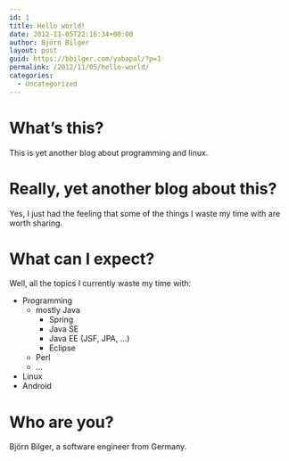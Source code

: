 ```yaml
---
id: 1
title: Hello world!
date: 2012-11-05T22:16:34+00:00
author: Björn Bilger
layout: post
guid: https://bbilger.com/yabapal/?p=1
permalink: /2012/11/05/hello-world/
categories:
  - Uncategorized
---
```

# What&#8217;s this?

This is yet another blog about programming and linux.

# Really, yet another blog about this?

Yes, I just had the feeling that some of the things I waste my time with are worth sharing.

# What can I expect?

Well, all the topics I currently waste my time with:

  * Programming
      * mostly Java
          * Spring
          * Java SE
          * Java EE (JSF, JPA, &#8230;)
          * Eclipse
      * Perl
      * &#8230;
  * Linux
  * Android

# Who are you?

Björn Bilger, a software engineer from Germany.